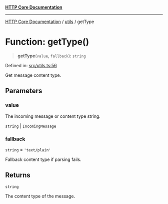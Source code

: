 [**HTTP Core Documentation**](../../README.md)

***

[HTTP Core Documentation](../../README.md) / [utils](../README.md) / getType

# Function: getType()

> **getType**(`value`, `fallback`): `string`

Defined in: [src/utils.ts:56](https://github.com/stonemjs/http-core/blob/f8360abdd8e841f59cefcfadd322bcf66d52c95b/src/utils.ts#L56)

Get message content type.

## Parameters

### value

The incoming message or content type string.

`string` | `IncomingMessage`

### fallback

`string` = `'text/plain'`

Fallback content type if parsing fails.

## Returns

`string`

The content type of the message.
